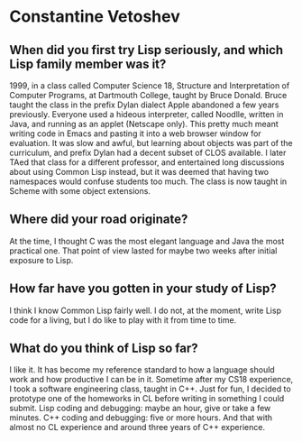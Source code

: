 # Constantine Vetoshev

## When did you first try Lisp seriously, and which Lisp family member was it?

1999, in a class called Computer Science 18, Structure and
Interpretation of Computer Programs, at Dartmouth College, taught by
Bruce Donald. Bruce taught the class in the prefix Dylan dialect Apple
abandoned a few years previously. Everyone used a hideous interpreter,
called Noodlle, written in Java, and running as an applet (Netscape
only). This pretty much meant writing code in Emacs and pasting it
into a web browser window for evaluation. It was slow and awful, but
learning about objects was part of the curriculum, and prefix Dylan
had a decent subset of CLOS available. I later TAed that class for a
different professor, and entertained long discussions about using
Common Lisp instead, but it was deemed that having two namespaces
would confuse students too much. The class is now taught in Scheme
with some object extensions.

## Where did your road originate?

At the time, I thought C was the most elegant language and Java the
most practical one. That point of view lasted for maybe two weeks
after initial exposure to Lisp.

## How far have you gotten in your study of Lisp?

I think I know Common Lisp fairly well. I do not, at the moment, write
Lisp code for a living, but I do like to play with it from time to
time.

## What do you think of Lisp so far?

I like it. It has become my reference standard to how a language
should work and how productive I can be in it. Sometime after my CS18
experience, I took a software engineering class, taught in C++. Just
for fun, I decided to prototype one of the homeworks in CL before
writing in something I could submit. Lisp coding and debugging: maybe
an hour, give or take a few minutes. C++ coding and debugging: five or
more hours. And that with almost no CL experience and around three
years of C++ experience.
